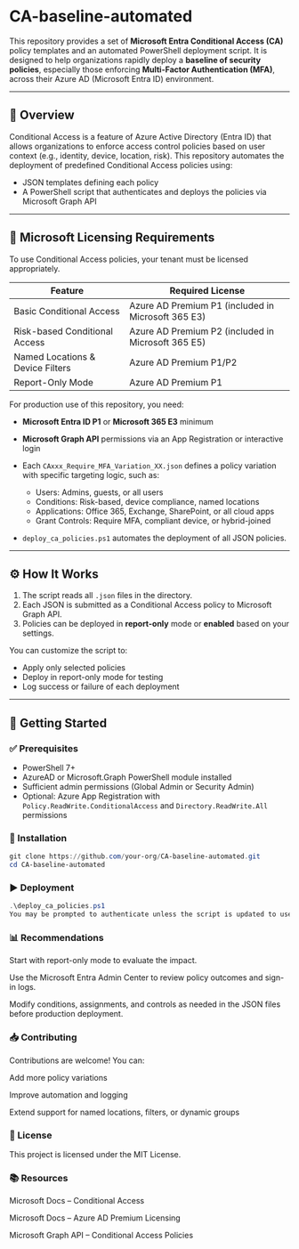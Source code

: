 # CA-baseline-automated

This repository provides a set of **Microsoft Entra Conditional Access (CA)** policy templates and an automated PowerShell deployment script. It is designed to help organizations rapidly deploy a **baseline of security policies**, especially those enforcing **Multi-Factor Authentication (MFA)**, across their Azure AD (Microsoft Entra ID) environment.

---

## 📘 Overview

Conditional Access is a feature of Azure Active Directory (Entra ID) that allows organizations to enforce access control policies based on user context (e.g., identity, device, location, risk). This repository automates the deployment of predefined Conditional Access policies using:

- JSON templates defining each policy
- A PowerShell script that authenticates and deploys the policies via Microsoft Graph API

---

## 🧾 Microsoft Licensing Requirements

To use Conditional Access policies, your tenant must be licensed appropriately.

| Feature                       | Required License                                |
|------------------------------|--------------------------------------------------|
| Basic Conditional Access     | Azure AD Premium P1 (included in Microsoft 365 E3) |
| Risk-based Conditional Access| Azure AD Premium P2 (included in Microsoft 365 E5) |
| Named Locations & Device Filters | Azure AD Premium P1/P2                        |
| Report-Only Mode             | Azure AD Premium P1                              |

For production use of this repository, you need:
- **Microsoft Entra ID P1** or **Microsoft 365 E3** minimum
- **Microsoft Graph API** permissions via an App Registration or interactive login

- Each `CAxxx_Require_MFA_Variation_XX.json` defines a policy variation with specific targeting logic, such as:
  - Users: Admins, guests, or all users
  - Conditions: Risk-based, device compliance, named locations
  - Applications: Office 365, Exchange, SharePoint, or all cloud apps
  - Grant Controls: Require MFA, compliant device, or hybrid-joined

- `deploy_ca_policies.ps1` automates the deployment of all JSON policies.

---

## ⚙️ How It Works

1. The script reads all `.json` files in the directory.
2. Each JSON is submitted as a Conditional Access policy to Microsoft Graph API.
3. Policies can be deployed in **report-only** mode or **enabled** based on your settings.

You can customize the script to:
- Apply only selected policies
- Deploy in report-only mode for testing
- Log success or failure of each deployment

---

## 🚀 Getting Started

### ✅ Prerequisites

- PowerShell 7+
- AzureAD or Microsoft.Graph PowerShell module installed
- Sufficient admin permissions (Global Admin or Security Admin)
- Optional: Azure App Registration with `Policy.ReadWrite.ConditionalAccess` and `Directory.ReadWrite.All` permissions

### 🔧 Installation

```powershell
git clone https://github.com/your-org/CA-baseline-automated.git
cd CA-baseline-automated
```
### ▶️ Deployment
````powershell
.\deploy_ca_policies.ps1
You may be prompted to authenticate unless the script is updated to use App Registration (client secret/certificate).
````
### 📊 Recommendations
Start with report-only mode to evaluate the impact.

Use the Microsoft Entra Admin Center to review policy outcomes and sign-in logs.

Modify conditions, assignments, and controls as needed in the JSON files before production deployment.

### 📥 Contributing
Contributions are welcome! You can:

Add more policy variations

Improve automation and logging

Extend support for named locations, filters, or dynamic groups

### 📄 License
This project is licensed under the MIT License.

### 📚 Resources
Microsoft Docs – Conditional Access

Microsoft Docs – Azure AD Premium Licensing

Microsoft Graph API – Conditional Access Policies

